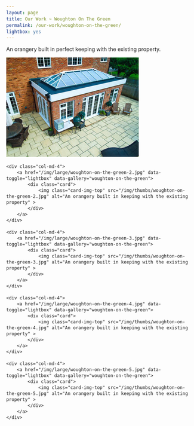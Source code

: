 ```yaml
---
layout: page
title: Our Work ~ Woughton On The Green
permalink: /our-work/woughton-on-the-green/
lightbox: yes
---
```

<p class="lead">
    An orangery built in perfect keeping with the existing property.
</p>


<div class="row">
    <div class="col-md-4">
        <a href="/img/large/woughton-on-the-green-1.jpg" data-toggle="lightbox" data-gallery="woughton-on-the-green">
            <div class="card">
                <img class="card-img-top" src="/img/thumbs/woughton-on-the-green-1.jpg" alt="An orangery built in keeping with the existing property" >
            </div>
        </a>
    </div>

    <div class="col-md-4">
        <a href="/img/large/woughton-on-the-green-2.jpg" data-toggle="lightbox" data-gallery="woughton-on-the-green">
            <div class="card">
                <img class="card-img-top" src="/img/thumbs/woughton-on-the-green-2.jpg" alt="An orangery built in keeping with the existing property" >
            </div>
        </a>
    </div>

    <div class="col-md-4">
        <a href="/img/large/woughton-on-the-green-3.jpg" data-toggle="lightbox" data-gallery="woughton-on-the-green">
            <div class="card">
                <img class="card-img-top" src="/img/thumbs/woughton-on-the-green-3.jpg" alt="An orangery built in keeping with the existing property" >
            </div>
        </a>
    </div>

    <div class="col-md-4">
        <a href="/img/large/woughton-on-the-green-4.jpg" data-toggle="lightbox" data-gallery="woughton-on-the-green">
            <div class="card">
                <img class="card-img-top" src="/img/thumbs/woughton-on-the-green-4.jpg" alt="An orangery built in keeping with the existing property" >
            </div>
        </a>
    </div>

    <div class="col-md-4">
        <a href="/img/large/woughton-on-the-green-5.jpg" data-toggle="lightbox" data-gallery="woughton-on-the-green">
            <div class="card">
                <img class="card-img-top" src="/img/thumbs/woughton-on-the-green-5.jpg" alt="An orangery built in keeping with the existing property" >
            </div>
        </a>
    </div>
</div>
